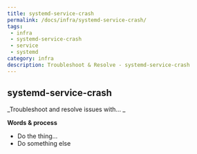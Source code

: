 ```yaml
---
title: systemd-service-crash
permalink: /docs/infra/systemd-service-crash/
tags: 
 - infra
 - systemd-service-crash
 - service
 - systemd
category: infra
description: Troubleshoot & Resolve - systemd-service-crash  
---
```


## systemd-service-crash  

_Troubleshoot and resolve issues with... _  

**Words & process**  
  * Do the thing...  
  * Do something else  
  
  
  
